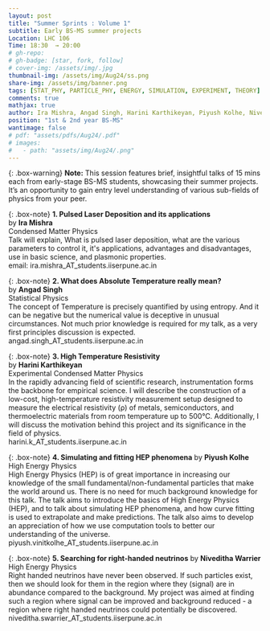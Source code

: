 ```yaml
---
layout: post
title: "Summer Sprints : Volume 1"
subtitle: Early BS-MS summer projects
Location: LHC 106
Time: 18:30  → 20:00
# gh-repo:
# gh-badge: [star, fork, follow]
# cover-img: /assets/img/.jpg
thumbnail-img: /assets/img/Aug24/ss.png
share-img: /assets/img/banner.png
tags: [STAT_PHY, PARTICLE_PHY, ENERGY, SIMULATION, EXPERIMENT, THEORY]
comments: true
mathjax: true
author: Ira Mishra, Angad Singh, Harini Karthikeyan, Piyush Kolhe, Niveditha Warrier
position: "1st & 2nd year BS-MS"
wantimage: false
# pdf: "assets/pdfs/Aug24/.pdf"
# images:
#   - path: "assets/img/Aug24/.png"
---
```

{: .box-warning}
**Note:** This session features brief, insightful talks of 15 mins each from early-stage BS-MS students, showcasing their summer projects. It’s an opportunity to gain entry level understanding of various sub-fields of physics from your peer.

{: .box-note}
**1. Pulsed Laser Deposition and its applications** 
\
by **Ira Mishra**
\
Condensed Matter Physics
\
Talk will explain, What is pulsed laser deposition, what are the various parameters to control it, it's applications, advantages and disadvantages, use in basic science, and plasmonic properties.
\
email: ira.mishra_AT_students.iiserpune.ac.in

{: .box-note}
**2. What does Absolute Temperature really mean?** 
\
by **Angad Singh** 
\
Statistical Physics
\
The concept of Temperature is precisely quantified by using entropy. And it can be negative but the numerical value is deceptive in unusual circumstances. Not much prior knowledge is required for my talk, as a very first principles discussion is expected.
\
angad.singh_AT_students.iiserpune.ac.in

{: .box-note}
**3. High Temperature Resistivity**
\
by **Harini Karthikeyan** 
\
Experimental Condensed Matter Physics
\
In the rapidly advancing field of scientific research, instrumentation forms the backbone for empirical science. I will describe the construction of a low-cost, high-temperature resistivity measurement setup designed to measure the electrical resistivity (ρ) of metals, semiconductors, and thermoelectric materials from room temperature up to 500°C. Additionally, I will discuss the motivation behind this project and its significance in the field of physics.
\
harini.k_AT_students.iiserpune.ac.in

{: .box-note}
**4. Simulating and fitting HEP phenomena**
by **Piyush Kolhe** 
\
High Energy Physics
\
High Energy Physics (HEP) is of great importance in increasing our knowledge of the small fundamental/non-fundamental particles that make the world around us. There is no need for much background knowledge for this talk. The talk aims to introduce the basics of High Energy Physics (HEP), and to talk about simulating HEP phenomena, and how curve fitting is used to extrapolate and make predictions. The talk also aims to develop an appreciation of how we use computation tools to better our understanding of the universe.
\
piyush.vinitkolhe_AT_students.iiserpune.ac.in

{: .box-note}
**5. Searching for right-handed neutrinos** 
by **Niveditha Warrier**
\
High Energy Physics
\
Right handed neutrinos have never been observed. If such particles exist, then we should look for them in the region where they (signal) are in abundance compared to the background. My project was aimed at finding such a region where signal can be improved and background reduced - a region where right handed neutrinos could potentially be discovered.
\
niveditha.swarrier_AT_students.iiserpune.ac.in
